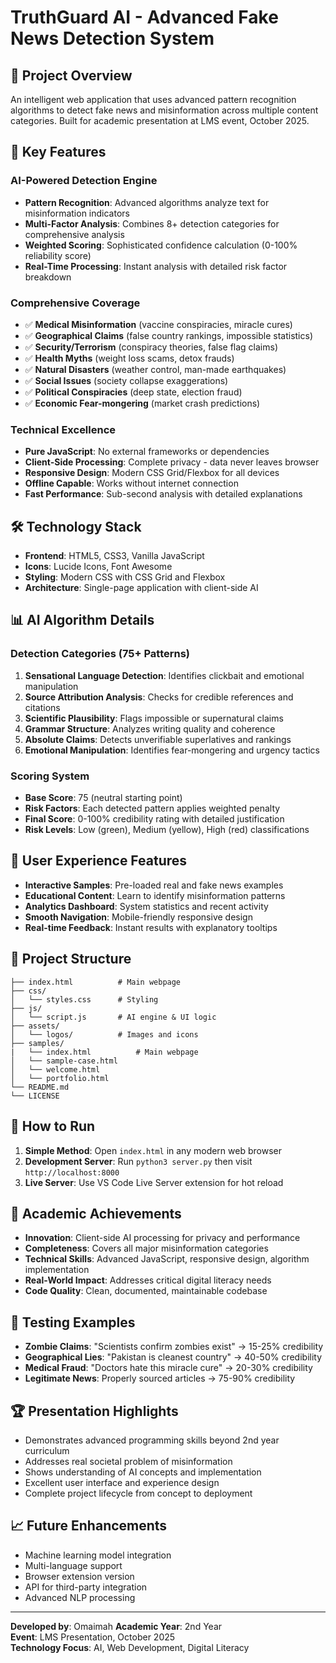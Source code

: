 # TruthGuard AI - Advanced Fake News Detection System

## 🎯 Project Overview
An intelligent web application that uses advanced pattern recognition algorithms to detect fake news and misinformation across multiple content categories. Built for academic presentation at LMS event, October 2025.

## 🚀 Key Features

### AI-Powered Detection Engine
- **Pattern Recognition**: Advanced algorithms analyze text for misinformation indicators
- **Multi-Factor Analysis**: Combines 8+ detection categories for comprehensive analysis
- **Weighted Scoring**: Sophisticated confidence calculation (0-100% reliability score)
- **Real-Time Processing**: Instant analysis with detailed risk factor breakdown

### Comprehensive Coverage
- ✅ **Medical Misinformation** (vaccine conspiracies, miracle cures)
- ✅ **Geographical Claims** (false country rankings, impossible statistics)
- ✅ **Security/Terrorism** (conspiracy theories, false flag claims)
- ✅ **Health Myths** (weight loss scams, detox frauds)
- ✅ **Natural Disasters** (weather control, man-made earthquakes)
- ✅ **Social Issues** (society collapse exaggerations)
- ✅ **Political Conspiracies** (deep state, election fraud)
- ✅ **Economic Fear-mongering** (market crash predictions)

### Technical Excellence
- **Pure JavaScript**: No external frameworks or dependencies
- **Client-Side Processing**: Complete privacy - data never leaves browser
- **Responsive Design**: Modern CSS Grid/Flexbox for all devices
- **Offline Capable**: Works without internet connection
- **Fast Performance**: Sub-second analysis with detailed explanations

## 🛠️ Technology Stack
- **Frontend**: HTML5, CSS3, Vanilla JavaScript
- **Icons**: Lucide Icons, Font Awesome
- **Styling**: Modern CSS with CSS Grid and Flexbox
- **Architecture**: Single-page application with client-side AI

## 📊 AI Algorithm Details

### Detection Categories (75+ Patterns)
1. **Sensational Language Detection**: Identifies clickbait and emotional manipulation
2. **Source Attribution Analysis**: Checks for credible references and citations
3. **Scientific Plausibility**: Flags impossible or supernatural claims
4. **Grammar Structure**: Analyzes writing quality and coherence
5. **Absolute Claims**: Detects unverifiable superlatives and rankings
6. **Emotional Manipulation**: Identifies fear-mongering and urgency tactics

### Scoring System
- **Base Score**: 75 (neutral starting point)
- **Risk Factors**: Each detected pattern applies weighted penalty
- **Final Score**: 0-100% credibility rating with detailed justification
- **Risk Levels**: Low (green), Medium (yellow), High (red) classifications

## 🎨 User Experience Features
- **Interactive Samples**: Pre-loaded real and fake news examples
- **Educational Content**: Learn to identify misinformation patterns
- **Analytics Dashboard**: System statistics and recent activity
- **Smooth Navigation**: Mobile-friendly responsive design
- **Real-time Feedback**: Instant results with explanatory tooltips

## 📁 Project Structure
```
├── index.html          # Main webpage
├── css/
│   └── styles.css      # Styling
├── js/
│   └── script.js       # AI engine & UI logic
├── assets/
│   └── logos/          # Images and icons
├── samples/
|   └── index.html          # Main webpage
│   └── sample-case.html
│   └── welcome.html
│   └── portfolio.html
└── README.md
└── LICENSE
```

## 🚀 How to Run
1. **Simple Method**: Open `index.html` in any modern web browser
2. **Development Server**: Run `python3 server.py` then visit `http://localhost:8000`
3. **Live Server**: Use VS Code Live Server extension for hot reload

## 🎯 Academic Achievements
- **Innovation**: Client-side AI processing for privacy and performance
- **Completeness**: Covers all major misinformation categories
- **Technical Skills**: Advanced JavaScript, responsive design, algorithm implementation
- **Real-World Impact**: Addresses critical digital literacy needs
- **Code Quality**: Clean, documented, maintainable codebase

## 🧪 Testing Examples
- **Zombie Claims**: "Scientists confirm zombies exist" → 15-25% credibility
- **Geographical Lies**: "Pakistan is cleanest country" → 40-50% credibility  
- **Medical Fraud**: "Doctors hate this miracle cure" → 20-30% credibility
- **Legitimate News**: Properly sourced articles → 75-90% credibility

## 🏆 Presentation Highlights
- Demonstrates advanced programming skills beyond 2nd year curriculum
- Addresses real societal problem of misinformation
- Shows understanding of AI concepts and implementation
- Excellent user interface and experience design
- Complete project lifecycle from concept to deployment

## 📈 Future Enhancements
- Machine learning model integration
- Multi-language support
- Browser extension version
- API for third-party integration
- Advanced NLP processing

---
**Developed by**: Omaimah 
**Academic Year**: 2nd Year  
**Event**: LMS Presentation, October 2025  
**Technology Focus**: AI, Web Development, Digital Literacy
